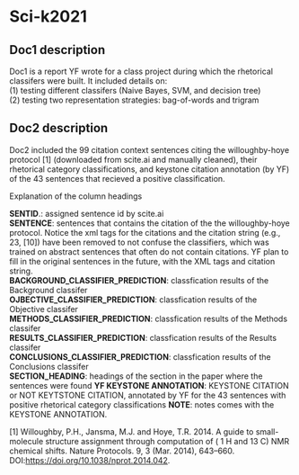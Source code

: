 # Sci-k2021

## Doc1 description
Doc1 is a report YF wrote for a class project during which the rhetorical classifers were built. It included details on:  
(1) testing different classifers (Naive Bayes, SVM, and decision tree)   
(2) testing two representation strategies: bag-of-words and trigram  

## Doc2 description
Doc2 included the 99 citation context sentences citing the willoughby-hoye protocol [1] (downloaded from scite.ai and manually cleaned), their rhetorical category classifications, and keystone citation annotation (by YF) of the 43 sentences that recieved a positive classification.  

Explanation of the column headings  
  
**SENTID**.: assigned sentence id by scite.ai  
**SENTENCE**: sentences that contains the citation of the the willoughby-hoye protocol. Notice the xml tags for the citations and the citation string (e.g., 23, [10]) have been removed to not confuse the classifiers, which was trained on abstract sentences that often do not contain citations. YF plan to fill in the original sentences in the future, with the XML tags and citation string.  
**BACKGROUND_CLASSIFIER_PREDICTION**: classfication results of the Background classifer  
**OJBECTIVE_CLASSIFIER_PREDICTION**: classfication results of the Objective classifer  
**METHODS_CLASSIFIER_PREDICTION**: classfication results of the Methods classifer  
**RESULTS_CLASSIFIER_PREDICTION**: classfication results of the Results classifer  
**CONCLUSIONS_CLASSIFIER_PREDICTION**: classfication results of the Conclusions classifer  
**SECTION_HEADING**: headings of the section in the paper where the sentences were found
**YF KEYSTONE ANNOTATION**: KEYSTONE CITATION or NOT KEYTSTONE CITATION, annotated by YF for the 43 sentences with positive rhetorical category classifications
**NOTE**: notes comes with the KEYSTONE ANNOTATION.

[1] Willoughby, P.H., Jansma, M.J. and Hoye, T.R. 2014. A guide to small-molecule structure assignment through computation of ( 1 H and 13 C) NMR chemical shifts. Nature Protocols. 9, 3 (Mar. 2014), 643–660. DOI:https://doi.org/10.1038/nprot.2014.042.
